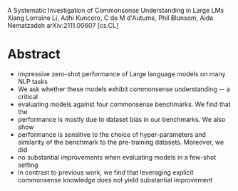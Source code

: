 A Systematic Investigation of Commonsense Understanding in Large LMs
Xiang Lorraine Li, Adhi Kuncoro, C de M d'Autume, Phil Blunsom, Aida Nematzadeh
arXiv:2111.00607 [cs.CL]

# Abstract

* impressive zero-shot performance of Large language models on many NLP tasks
* We ask whether these models exhibit commonsense understanding -- a critical
* evaluating models against four commonsense benchmarks. We find that the
* performance is mostly due to dataset bias in our benchmarks. We also show
* performance is sensitive to the
  choice of hyper-parameters and
  similarity of the benchmark to the pre-training datasets. Moreover, we did
* no substantial improvements when evaluating models in a few-shot setting
* in contrast to previous work, we find that leveraging explicit commonsense
  knowledge does not yield substantial improvement
